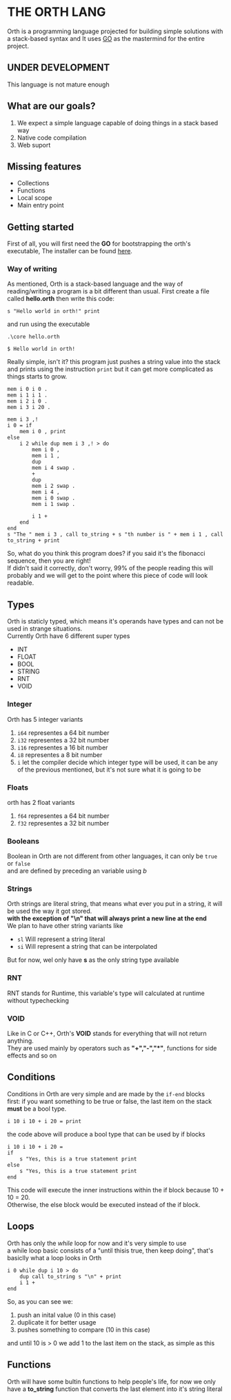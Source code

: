 # THE ORTH LANG

Orth is a programming language projected for building simple solutions with a stack-based syntax and
It uses [GO](https://github.com/golang/go) as the mastermind for the entire project.

## UNDER DEVELOPMENT

This language is not mature enough

## What are our goals?

1. We expect a simple language capable of doing things in a stack based way
2. Native code compilation
3. Web suport

## Missing features

* Collections
* Functions
* Local scope
* Main entry point

## Getting started

First of all, you will first need the **GO** for bootstrapping the orth's executable,
The installer can be found [here](https://go.dev/dl/).

### Way of writing

As mentioned, Orth is a stack-based language and the way of reading/writing a program is a bit different than usual. First create a file called **hello.orth** then write this code:

```orth
s "Hello world in orth!" print
```

and run using the executable

```console
.\core hello.orth

$ Hello world in orth!
```

Really simple, isn't it? this program just pushes a string value into the stack and prints using the instruction `print` but it can get more complicated as things starts to grow.

```orth
mem i 0 i 0 . 
mem i 1 i 1 . 
mem i 2 i 0 . 
mem i 3 i 20 .

mem i 3 ,!
i 0 = if
    mem i 0 , print
else
    i 2 while dup mem i 3 ,! > do
        mem i 0 ,
        mem i 1 ,
        dup
        mem i 4 swap .
        +
        dup
        mem i 2 swap .
        mem i 4 ,
        mem i 0 swap .
        mem i 1 swap .

        i 1 +
    end
end
s "The " mem i 3 , call to_string + s "th number is " + mem i 1 , call to_string + print
```

So, what do you think this program does? if you said it's the fibonacci sequence, then you are right!</br>
If didn't said it correctly, don't worry, 99% of the people reading this will probably and we will get to the point where this piece of code will look readable.

## Types

Orth is staticly typed, which means it's operands have types and can not be used in strange situations.</br>
Currently Orth have 6 different super types

* INT
* FLOAT
* BOOL
* STRING
* RNT
* VOID

### Integer

Orth has 5 integer variants

1. `i64` representes a 64 bit number
2. `i32` representes a 32 bit number
3. `i16` representes a 16 bit number
4. `i8` representes a 8 bit number
5. `i` let the compiler decide which integer type will be used, it can be any of the previous mentioned, but it's not sure what it is going to be

### Floats

orth has 2 float variants

1. `f64` representes a 64 bit number
2. `f32` representes a 32 bit number

### Booleans

Boolean in Orth are not different from other languages, it can only be `true` or `false`</br>
and are defined by preceding an variable using _b_

### Strings

Orth strings are literal string, that means what ever you put in a string, it will be used the way it got stored.</br>
**with the exception of "\n" that will always print a new line at the end**</br>
We plan to have other string variants like

* `sl` Will represent a string literal
* `si` Will represent a string that can be interpolated

But for now, wel only have **s** as the only string type available

### RNT

RNT stands for Runtime, this variable's type will calculated at runtime without typechecking

### VOID

Like in C or C++, Orth's **VOID** stands for everything that will not return anything.</br>
They are used mainly by operators such as **"+","-","*"**, functions for side effects and so on

## Conditions

Conditions in Orth are very simple and are made by the `if-end` blocks</br>
first: if you want something to be true or false, the last item on the stack **must** be a bool type.

```orth
i 10 i 10 + i 20 = print
```

the code above will produce a bool type that can be used by if blocks

```orth
i 10 i 10 + i 20 =
if 
    s "Yes, this is a true statement print
else 
    s "Yes, this is a true statement print
end
```

This code will execute the inner instructions within the if block because 10 + 10 = 20.</br>
Otherwise, the else block would be executed instead of the if block.</br>

## Loops

Orth has only the _while_ loop for now and it's very simple to use</br>
a while loop basic consists of a "until thisis true, then keep doing", that's basiclly what a loop looks in Orth

```orth
i 0 while dup i 10 > do
    dup call to_string s "\n" + print
    i 1 +
end
```

So, as you can see we:

1. push an inital value (0 in this case)
2. duplicate it for better usage
3. pushes something to compare (10 in this case)

and until 10 is > 0 we add 1 to the last item on the stack, as simple as this

## Functions

Orth will have some bultin functions to help people's life, for now we only have a **to_string** function that converts the last element into it's string literal
